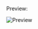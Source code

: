 Preview:

![Preview](https://github.com/FLDevelopers/SignInFormInWPF/assets/43763049/63dd33eb-4f0e-4f16-97a5-37b8b9efa785)
